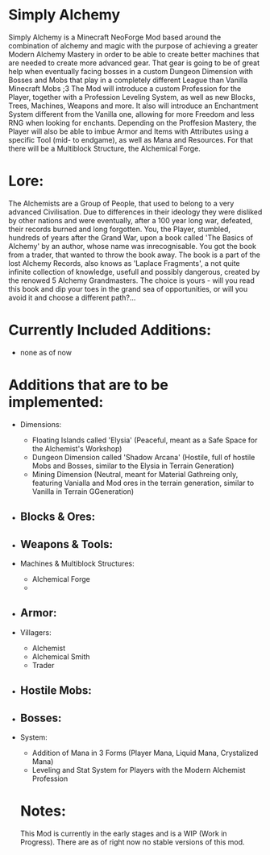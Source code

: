 Simply Alchemy
==============

Simply Alchemy is a Minecraft NeoForge Mod based around the combination of alchemy and magic with the purpose of achieving a greater
Modern Alchemy Mastery in order to be able to create better machines that are needed to create more advanced gear. That gear is going
to be of great help when eventually facing bosses in a custom Dungeon Dimension with Bosses and Mobs that play in a completely
different League than Vanilla Minecraft Mobs ;3
The Mod will introduce a custom Profession for the Player, together with a Profession Leveling System, as well as new Blocks, Trees,
Machines, Weapons and more. It also will introduce an Enchantment System different from the Vanilla one, allowing for more Freedom and
less RNG when looking for enchants. Depending on the Proffesion Mastery, the Player will also be able to imbue Armor and Items with
Attributes using a specific Tool (mid- to endgame), as well as Mana and Resources. For that there will be a Multiblock Structure, the
Alchemical Forge.

Lore:
=====

The Alchemists are a Group of People, that used to belong to a very advanced Civilisation. Due to differences in their ideology they
were disliked by other nations and were eventually, after a 100 year long war, defeated, their records burned and long forgotten. You,
the Player, stumbled, hundreds of years after the Grand War, upon a book called 'The Basics of Alchemy' by an author, whose name was
inrecognisable. You got the book from a trader, that wanted to throw the book away. The book is a part of the lost Alchemy Records, also
knows as 'Laplace Fragments', a not quite infinite collection of knowledge, usefull and possibly dangerous, created by the renowed
5 Alchemy Grandmasters. The choice is yours - will you read this book and dip your toes in the grand sea of opportunities, or will
you avoid it and choose a different path?...

Currently Included Additions:
=============================

- none as of now

Additions that are to be implemented:
=====================================

- Dimensions:
  - Floating Islands called 'Elysia' (Peaceful, meant as a Safe Space for the Alchemist's Workshop)
  - Dungeon Dimension called 'Shadow Arcana' (Hostile, full of hostile Mobs and Bosses, similar to the Elysia in Terrain Generation)
  - Mining Dimension (Neutral, meant for Material Gathreing only, featuring Vanialla and Mod ores in the terrain generation, similar
    to Vanilla in Terrain GGeneration)

- Blocks & Ores:
  - 

- Weapons & Tools:
  - 

- Machines & Multiblock Structures:
  - Alchemical Forge
  -  
 
- Armor:
  - 
  
- Villagers:
  - Alchemist
  - Alchemical Smith
  - Trader
 
- Hostile Mobs:
  - 

- Bosses:
  - 
    
- System:
  - Addition of Mana in 3 Forms (Player Mana, Liquid Mana, Crystalized Mana)
  - Leveling and Stat System for Players with the Modern Alchemist Profession

  Notes:
  ======

  This Mod is currently in the early stages and is a WIP (Work in Progress). There are as of right now no stable versions of this mod.
